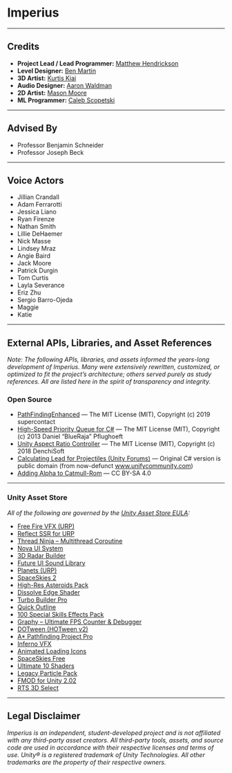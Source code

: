 # **Imperius**

---

## **Credits**

- **Project Lead / Lead Programmer:** [Matthew Hendrickson](https://www.linkedin.com/in/mchendrickson/)
- **Level Designer:** [Ben Martin](https://www.linkedin.com/in/ben-martin-727743251)
- **3D Artist:** [Kurtis Kiai](https://www.linkedin.com/in/kurtiskiai/)
- **Audio Designer:** [Aaron Waldman](https://www.linkedin.com/in/awaldmanaudio)
- **2D Artist:** [Mason Moore](https://www.linkedin.com/in/mason-moore-a63505262/) 
- **ML Programmer:** [Caleb Scopetski](https://www.linkedin.com/in/caleb-scopetski-808345202/)

---

## **Advised By**

- Professor Benjamin Schneider
- Professor Joseph Beck

---

## **Voice Actors**

- Jillian Crandall  
- Adam Ferrarotti  
- Jessica Liano  
- Ryan Firenze  
- Nathan Smith  
- Lillie DeHaemer  
- Nick Masse  
- Lindsey Mraz  
- Angie Baird  
- Jack Moore  
- Patrick Durgin  
- Tom Curtis  
- Layla Severance  
- Eriz Zhu  
- Sergio Barro-Ojeda
- Maggie  
- Katie

---

## **External APIs, Libraries, and Asset References**

*Note: The following APIs, libraries, and assets informed the years-long development of Imperius. Many were extensively rewritten, customized, or optimized to fit the project’s architecture; others served purely as study references. All are listed here in the spirit of transparency and integrity.*

### **Open Source**
- [PathFindingEnhanced](https://github.com/supercontact/PathFindingEnhanced) — The MIT License (MIT), Copyright (c) 2019 supercontact
- [High-Speed Priority Queue for C#](https://github.com/BlueRaja/High-Speed-Priority-Queue-for-C-Sharp) — The MIT License (MIT), Copyright (c) 2013 Daniel “BlueRaja” Pflughoeft
- [Unity Aspect Ratio Controller](https://github.com/DenchiSoft/UnityAspectRatioController) — The MIT License (MIT), Copyright (c) 2018 DenchiSoft
- [Calculating Lead for Projectiles (Unity Forums)](https://discussions.unity.com/t/calculating-lead-for-projectiles/429611/2) — Original C# version is public domain (from now-defunct www.unifycommunity.com)
- [Adding Alpha to Catmull-Rom](https://stackoverflow.com/questions/50655395/adding-alpha-to-catmull-rom) — CC BY-SA 4.0

---

### **Unity Asset Store**
_All of the following are governed by the [Unity Asset Store EULA](https://unity.com/legal/as-terms):_

- [Free Fire VFX (URP)](https://assetstore.unity.com/packages/vfx/particles/fire-explosions/free-fire-vfx-urp-266226)
- [Reflect SSR for URP](https://assetstore.unity.com/packages/vfx/shaders/fullscreen-camera-effects/reflect-ssr-for-urp-261116)
- [Thread Ninja – Multithread Coroutine](https://assetstore.unity.com/packages/tools/thread-ninja-multithread-coroutine-15717)
- [Nova UI System](https://assetstore.unity.com/packages/tools/gui/nova-226304)
- [3D Radar Builder](https://assetstore.unity.com/packages/tools/utilities/3d-radar-builder-52838)
- [Future UI Sound Library](https://assetstore.unity.com/packages/audio/sound-fx/future-ui-sound-library-229420)
- [Planets (URP)](https://assetstore.unity.com/packages/3d/environments/sci-fi/planets-urp-26903)
- [SpaceSkies 2](https://assetstore.unity.com/packages/2d/textures-materials/sky/spaceskies-2-135333)
- [High-Res Asteroids Pack](https://assetstore.unity.com/packages/3d/environments/sci-fi/highres-asteroids-pack-72323)
- [Dissolve Edge Shader](https://assetstore.unity.com/packages/vfx/shaders/dissolve-edge-92681)
- [Turbo Builder Pro](https://assetstore.unity.com/packages/tools/utilities/turbo-builder-pro-98714)
- [Quick Outline](https://assetstore.unity.com/packages/tools/particles-effects/quick-outline-115488)
- [100 Special Skills Effects Pack](https://assetstore.unity.com/packages/vfx/particles/spells/100-special-skills-effects-pack-171146)
- [Graphy – Ultimate FPS Counter & Debugger](https://assetstore.unity.com/packages/tools/gui/graphy-ultimate-fps-counter-stats-monitor-debugger-105778)
- [DOTween (HOTween v2)](https://assetstore.unity.com/packages/tools/animation/dotween-hotween-v2-27676)
- [A* Pathfinding Project Pro](https://assetstore.unity.com/packages/tools/behavior-ai/a-pathfinding-project-pro-87744)
- [Inferno VFX](https://assetstore.unity.com/packages/vfx/particles/fire-explosions/inferno-vfx-50735)
- [Animated Loading Icons](https://assetstore.unity.com/packages/2d/gui/icons/animated-loading-icons-47844)
- [SpaceSkies Free](https://assetstore.unity.com/packages/2d/textures-materials/sky/spaceskies-free-80503)
- [Ultimate 10 Shaders](https://assetstore.unity.com/packages/vfx/shaders/ultimate-10-shaders-168611)
- [Legacy Particle Pack](https://assetstore.unity.com/packages/vfx/particles/legacy-particle-pack-73777)
- [FMOD for Unity 2.02](https://assetstore.unity.com/packages/tools/audio/fmod-for-unity-2-02-161631)
- [RTS 3D Select](https://assetstore.unity.com/packages/tools/gui/rts-3d-select-185377)

---

## **Legal Disclaimer**

*Imperius is an independent, student-developed project and is not affiliated with any third-party asset creators. All third-party tools, assets, and source code are used in accordance with their respective licenses and terms of use. Unity® is a registered trademark of Unity Technologies. All other trademarks are the property of their respective owners.*
